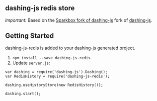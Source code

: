 ## dashing-js redis store

_Important:_ Based on the [Sparkbox fork of dashing-js](https://github.com/sparkbox/dashing-js)
fork of [dashing-js](https://github.com/fabiocaseri/dashing-js).

## Getting Started

dashing-js-redis is added to your dashing-js generated project.

1. `npm install --save dashing-js-redis`
2. Update `server.js`:

```
var dashing = require('dashing-js').Dashing();
var RedisHistory = require('dashing-js-redis');

dashing.useHistoryStore(new RedisHistory());

dashing.start();
```
